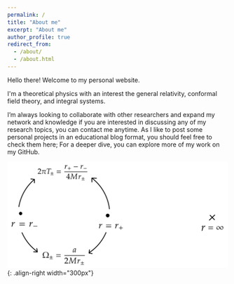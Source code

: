 ```yaml
---
permalink: /
title: "About me"
excerpt: "About me"
author_profile: true
redirect_from: 
  - /about/
  - /about.html
---
```


Hello there! Welcome to my personal website.

I'm a theoretical physics with an interest the general relativity, conformal field theory, and integral systems.

I’m always looking to collaborate with other researchers and expand my network and knowledge if you are interested in discussing any of my research topics, you can contact me anytime. As I like to post some personal projects in an educational blog format, you should feel free to check them here; For a deeper dive, you can explore more of my work on my GitHub.

![Small Figure](/images/singularities.jpg){: .align-right width="300px"}
